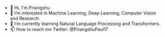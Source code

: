 - 👋 Hi, I'm Priangshu
- 👀 I’m interested in Machine Learning, Deep Learning, Computer Vision and Research.
- 🌱 I’m currently learning Natural Language Processing and Transformers.
- 📫 How to reach me Twitter: @PriangshuPaul17

<!---
priangshu17/priangshu17 is a ✨ special ✨ repository because its `README.md` (this file) appears on your GitHub profile.
You can click the Preview link to take a look at your changes.
--->
